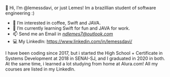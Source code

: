 👋 Hi, I’m @lemessdavi, or just Lemes!
Im a brazillian student of software engineering :)
- 👀 I’m interested in coffee, Swift and JAVA.
- 🌱 I’m currently learning Swift for fun and JAVA for work.
- 📫 Send me an Email in *ndlemes7@outlook.com*
- 💻 My LinkedIn: https://www.linkedin.com/in/lemessdavi/

I have been coding since 2017, but i started the High School + Certificate in Systems Development at 2018 in SENAI-SJ, and I graduated in 2020 in both.
At the same time, i learned a lot studying from home at Alura.com!  All my courses are listed in my LinkedIn.

<!---
lemessdavi/lemessdavi is a ✨ special ✨ repository because its `README.md` (this file) appears on your GitHub profile.
You can click the Preview link to take a look at your changes.
--->
